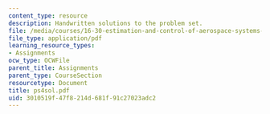 ```yaml
---
content_type: resource
description: Handwritten solutions to the problem set.
file: /media/courses/16-30-estimation-and-control-of-aerospace-systems-spring-2004/3010519f47f8214d681f91c27023adc2_ps4sol.pdf
file_type: application/pdf
learning_resource_types:
- Assignments
ocw_type: OCWFile
parent_title: Assignments
parent_type: CourseSection
resourcetype: Document
title: ps4sol.pdf
uid: 3010519f-47f8-214d-681f-91c27023adc2
---
```

